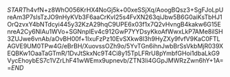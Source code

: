 $START$h4vfN+z8WhO056KrHX4NoGj5k+00xeSSjXq/AoogBQsz3+SgFJoLpUreAm3P7slsTzJO9nHyKVb3F6aaCrKvI25s4FvXN263qiJbw5B6G0aiKsTbHJ1OrQzvxY4bNTdcyi445y32KzA29hqC9UPE6x03f1x7Q2vHvngB4kakw6G15EnreA2Cy6NlAu1WVo+SGNnpIEv4c912GwP7YYDsyKkoAfWwxLkP7AMe8ilSH3ZUJwe6vnAb/aOvBH00f+1IxuFzPz10EvSXkw8l3h9HyZXy9fvfV9KaC0FTLAGVE9UM0TPw4G/eBrBH/XuovssOZh9o/5YvTGn6ihnJwbBrSsVkbMjR039XEQBKw1OaaTaGTmR/1DvJtSkxNc9T4Ci8y15TpLFRrU8pYmbfGHoi1dbaLkG9VycEhoybES7c1VZrLhF41wWEmx9upnevb/ZTN3Ii4GGpJMWRzZwn6hY+1A==$END$